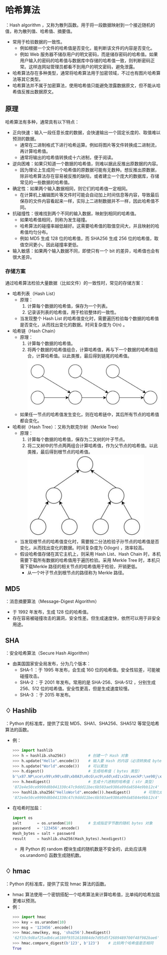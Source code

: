 # 哈希算法

：Hash algorithm ，又称为散列函数。用于将一段数据映射到一个接近随机的值，称为散列值、哈希值、摘要值。
- 常用于检验数据的一致性。
  - 例如根据一个文件的哈希值是否变化，能判断该文件的内容是否变化。
  - 例如 Web 服务器不储存用户的明文密码，而是储存密码的哈希值。如果用户输入的密码的哈希值与数据库中存储的哈希值一致，则判断密码正常。这样连网站管理员都看不到用户的明文密码，避免泄露。
- 哈希算法存在多种类型，通常将哈希算法用于加密领域，不过也有图片哈希算法等其它类型。
- 哈希算法并不属于加密算法，使用哈希值只能避免泄露数据原文，但不能从哈希值反推出数据原文。

## 原理

哈希算法有多种，通常具有以下特点：
- 正向快速：输入一段任意长度的数据，会快速输出一个固定长度的、取值难以预测的数据。
  - 通常在二进制格式下进行哈希运算。例如将图片等文件转换成二进制流，再计算哈希值。
  - 通常将输出的哈希值转换成十六进制，便于阅读。
- 逆向困难：如果只知道一个数据的哈希值，则难以据此反推出原数据的内容。
  - 因为理论上生成同一个哈希值的原数据可能有无数种。想反推出原数据，除非哈希算法存在容易被反推的缺陷，或者建立一个庞大的数据库，存储常见的一些数据的哈希值。
- 确定性：如果两个输入数据相同，则它们的哈希值一定相同。
  - 在计算机上编辑图片等文件时可能会自动加上时间信息等内容，导致最后保存的文件内容看起来一样，实际上二进制数据并不一样，因此哈希值不同。
- 抗碰撞性：很难找到两个不同的输入数据，映射到相同的哈希值。
  - 如果哈希值相同，则称为发生碰撞。
  - 哈希算法的碰撞率越低越好。这需要哈希值的取值空间大，并且映射的哈希值均匀分布。
  - 例如 MD5 生成 128 位的哈希值，而 SHA256 生成 256 位的哈希值，取值空间更小，因此碰撞率更低。
- 输入敏感：如果两个输入数据不同，即使只有一个 bit 的差异，哈希值也会有很大差异。

### 存储方案

通过哈希算法检验大量数据（比如文件）的一致性时，常见的存储方案：
- 哈希列表（Hash List）
  - 原理：
    1. 计算每个数据的哈希值，保存为一个列表。
    2. 记录该列表的哈希值，用于检验整体的一致性。
  - 当发现整个 Hash List 的哈希值变化时，需要遍历检验每个数据的哈希值是否变化，从而找出变化的数据。时间复杂度为 O(n) 。
- 哈希链（Hash Chain）
  - 原理：
    1. 计算每个数据的哈希值。
    2. 将两个数据的哈希值组合，计算哈希值，再与下一个数据的哈希值组合，计算哈希值。以此类推，最后得到链尾的哈希值。
    ![](./hash_chain.jpg)
  - 如果任一节点的哈希值发生变化，则在哈希链中，其后所有节点的哈希值都会变化。
- 哈希树（Hash Tree）：又称为默克尔树（Merkle Tree）
  - 原理：
    1. 计算每个数据的哈希值，保存为二叉树的叶子节点。
    2. 将二叉树中的节点两两组合计算哈希值，作为父节点的哈希值。以此类推，最后得到根节点的哈希值。
    ![](./hash_tree.jpg)
  - 当发现根节点的哈希值变化时，需要按二分法检验子孙节点的哈希值是否变化，从而找出变化的数据。时间复杂度为 O(logn) ，效率较高。
  - 假设哈希值存储在其它主机上，则采用 Hash List、Hash Chain 时，本机需要下载所有数据的哈希值用于遍历检验。采用 Merkle Tree 时，本机只需下载Merkle 路径的相关节点的哈希值用于检验，开销更低。
    - 从一个叶子节点到根节点的路径称为 Merkle 路径。

## MD5

：消息摘要算法（Message-Digest Algorithm）
- 于 1992 年发布，生成 128 位的哈希值。
- 存在容易被碰撞攻击的漏洞，安全性差。但生成速度快，依然可以用于非安全用途。

## SHA

：安全哈希算法（Secure Hash Algorithm）
- 由美国国家安全局发布，分为几个版本：
  - SHA-1 ：于 1995 年发布，会生成 160 位的哈希值。安全性较差，可能被碰撞攻击。
  - SHA-2 ：于 2001 年发布。常用的是 SHA-256、SHA-512 ，分别生成 256、512 位的哈希值。安全性更高，但是生成速度较慢。
  - SHA-3 ：于 2015 年发布。

## ♢ Hashlib

：Python 的标准库，提供了实现 MD5、SHA1、SHA256、SHA512 等常见哈希算法的函数。
- 例：
  ```py
  >>> import hashlib
  >>> h = hashlib.sha256()          # 创建一个 Hash 对象
  >>> h.update("Hello".encode())    # 输入要 Hash 的内容（必须转换成 bytes 类型）
  >>> h.update("World".encode())    # 可以累加
  >>> h.digest()                    # 生成哈希值（ bytes 类型）
  b'\x87.NP\xce\x99\x90\xd8\xb0A3\x0cG\xc9\xdd\xd1\x1b\xeckP:\xe98j\x99\xda\x85\x84\xe9\xbb\x12\xc4'
  >>> h.hexdigest()                 # 生成十六进制的哈希值（ str 类型）
  '872e4e50ce9990d8b041330c47c9ddd11bec6b503ae9386a99da8584e9bb12c4'
  >>> hashlib.sha256("HelloWorld".encode()).hexdigest()      # 可简化成一步
  '872e4e50ce9990d8b041330c47c9ddd11bec6b503ae9386a99da8584e9bb12c4'
  ```
- 在哈希时加盐：
  ```py
  import os
  salt       = os.urandom(10)       # 生成指定字节数的随机 bytes 对象
  password   = '123456'.encode()
  Hash_bytes = salt + password
  result     = hashlib.sha256(Hash_bytes).hexdigest()
  ```
  - 用 Python 的 random 模块生成的随机数是不安全的，此处应该用 os.urandom() 函数生成随机数。
 
## ♢ hmac

：Python 的标准库，提供了实现 hmac 算法的函数。
- hmac 算法使用一个密钥搭配一个哈希算法来计算哈希值，比单纯的哈希加盐更难以预测。
- 例：
    ```py
    >>> import hmac
    >>> key = os.urandom(10)
    >>> msg = '123456'.encode()
    >>> hmac.new(key, msg, 'sha256').hexdigest()
    '62f33c9d8af25adb6ca6180f9351618084de7d95d5f2689489700f48f982bae6'
    >>> hmac.compare_digest(b'123', b'123')    # 比较两个哈希值是否相同
    True
    ```
